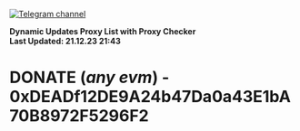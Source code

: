[![Telegram channel](https://img.shields.io/endpoint?url=https://runkit.io/damiankrawczyk/telegram-badge/branches/master?url=https://t.me/n4z4v0d)](https://t.me/n4z4v0d) 

**Dynamic Updates Proxy List with Proxy Checker**  
**Last Updated: 21.12.23 21:43**

# DONATE (_any evm_) - 0xDEADf12DE9A24b47Da0a43E1bA70B8972F5296F2
